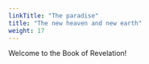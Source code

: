 ```yaml
---
linkTitle: "The paradise"
title: "The new heaven and new earth"
weight: 17
---
```


Welcome to the Book of Revelation!

<!--more-->
